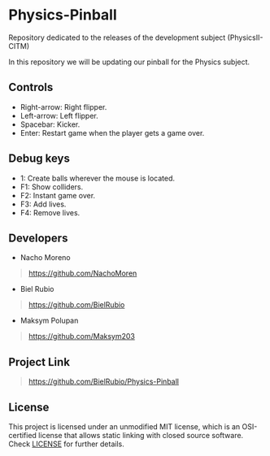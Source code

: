 # Physics-Pinball
Repository dedicated to the releases of the development subject (PhysicsII-CITM)

In this repository we will be updating our pinball for the Physics subject.

## Controls
- Right-arrow: Right flipper. 
- Left-arrow: Left flipper.
- Spacebar: Kicker. 
- Enter: Restart game when the player gets a game over.

## Debug keys
-  1: Create balls wherever the mouse is located. 
- F1: Show colliders. 
- F2: Instant game over. 
- F3: Add lives. 
- F4: Remove lives. 

## Developers
- Nacho Moreno 
> https://github.com/NachoMoren
- Biel Rubio
> https://github.com/BielRubio
- Maksym Polupan 
> https://github.com/Maksym203

## Project Link
> https://github.com/BielRubio/Physics-Pinball

## License
This project is licensed under an unmodified MIT license, which is an OSI-certified license that allows static linking with closed source software. Check [LICENSE](LICENSE) for further details.
